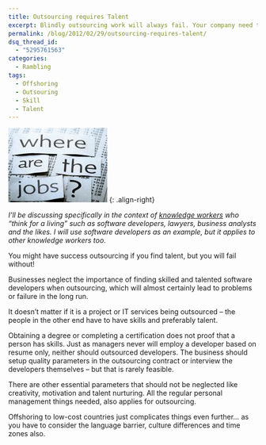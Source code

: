 ```yaml
---
title: Outsourcing requires Talent
excerpt: Blindly outsourcing work will always fail. Your company need to find passionate and talented knowledge workers to have a chance to succeed
permalink: /blog/2012/02/29/outsourcing-requires-talent/
dsq_thread_id:
  - "5295761563"
categories:
  - Rambling
tags:
  - Offshoring
  - Outsouring
  - Skill
  - Talent
---
```

![Where are the jobs?](/wp-content/uploads/offshoring.jpg)
{: .align-right}

_I’ll be discussing specifically in the context of [knowledge workers](http://en.wikipedia.org/wiki/Knowledge_worker "Knowledge worker on Wikipedia") who “think for a living” such as software developers, lawyers, business analysts and the likes. I will use software developers as an example, but it applies to other knowledge workers too._

You might have success outsourcing if you find talent, but you will fail without!

Businesses neglect the importance of finding skilled and talented software developers when outsourcing, which will almost certainly lead to problems or failure in the long run.

It doesn’t matter if it is a project or IT services being outsourced – the people in the other end have to have skills and preferably talent.

Obtaining a degree or completing a certification does not proof that a person has skills. Just as managers never will employ a developer based on resume only, neither should outsourced developers. The business should setup quality parameters in the outsourcing contract or interview the developers themselves – but that is rarely feasible.

There are other essential parameters that should not be neglected like creativity, motivation and talent nurturing. All the regular personal management things needed, also applies for outsourcing.

Offshoring to low-cost countries just complicates things even further… as you have to consider the language barrier, culture differences and time zones also.
